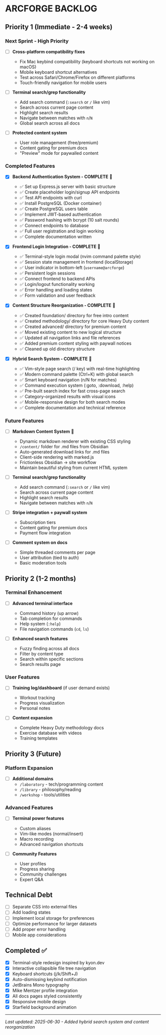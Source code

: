 # ARCFORGE BACKLOG

## Priority 1 (Immediate - 2-4 weeks)

### Next Sprint - High Priority
- [ ] **Cross-platform compatibility fixes**
  - Fix Mac keybind compatibility (keyboard shortcuts not working on macOS)  
  - Mobile keyboard shortcut alternatives
  - Test across Safari/Chrome/Firefox on different platforms
  - Touch-friendly navigation for mobile users

- [ ] **Terminal search/grep functionality**
  - Add search command (`:search` or `/` like vim)
  - Search across current page content  
  - Highlight search results
  - Navigate between matches with `n`/`N`
  - Global search across all docs

- [ ] **Protected content system**
  - User role management (free/premium)
  - Content gating for premium docs
  - "Preview" mode for paywalled content

### Completed Features
- [x] **Backend Authentication System - COMPLETE** 🎉
  - ✅ Set up Express.js server with basic structure
  - ✅ Create placeholder login/signup API endpoints
  - ✅ Test API endpoints with curl
  - ✅ Install PostgreSQL (Docker container)
  - ✅ Create PostgreSQL users table
  - ✅ Implement JWT-based authentication
  - ✅ Password hashing with bcrypt (10 salt rounds)
  - ✅ Connect endpoints to database
  - ✅ Full user registration and login working
  - ✅ Complete documentation written

- [x] **Frontend Login Integration - COMPLETE** 🎉
  - ✅ Terminal-style login modal (nvim command palette style)
  - ✅ Session state management in frontend (localStorage)
  - ✅ User indicator in bottom-left (`username@arcforge`)
  - ✅ Persistent login sessions
  - ✅ Connect frontend to backend APIs
  - ✅ Login/logout functionality working
  - ✅ Error handling and loading states
  - ✅ Form validation and user feedback

- [x] **Content Structure Reorganization - COMPLETE** 🎉
  - ✅ Created foundation/ directory for free intro content
  - ✅ Created methodology/ directory for core Heavy Duty content
  - ✅ Created advanced/ directory for premium content
  - ✅ Moved existing content to new logical structure
  - ✅ Updated all navigation links and file references
  - ✅ Added premium content styling with paywall notices
  - ✅ Cleaned up old directory structure

- [x] **Hybrid Search System - COMPLETE** 🎉
  - ✅ Vim-style page search (/ key) with real-time highlighting
  - ✅ Modern command palette (Ctrl+K) with global search
  - ✅ Smart keyboard navigation (n/N for matches)
  - ✅ Command execution system (:goto, :download, :help)
  - ✅ Pre-built search index for fast cross-page search
  - ✅ Category-organized results with visual icons
  - ✅ Mobile-responsive design for both search modes
  - ✅ Complete documentation and technical reference

### Future Features
- [ ] **Markdown Content System** 🔄
  - Dynamic markdown renderer with existing CSS styling
  - `/content/` folder for .md files from Obsidian
  - Auto-generated download links for .md files
  - Client-side rendering with marked.js
  - Frictionless Obsidian → site workflow
  - Maintain beautiful styling from current HTML system

- [ ] **Terminal search/grep functionality**
  - Add search command (`:search` or `/` like vim)
  - Search across current page content
  - Highlight search results
  - Navigate between matches with `n`/`N`

- [ ] **Stripe integration + paywall system**
  - Subscription tiers
  - Content gating for premium docs
  - Payment flow integration

- [ ] **Comment system on docs**
  - Simple threaded comments per page
  - User attribution (tied to auth)
  - Basic moderation tools

## Priority 2 (1-2 months)

### Terminal Enhancement
- [ ] **Advanced terminal interface**
  - Command history (up arrow)
  - Tab completion for commands
  - Help system (`:help`)
  - File navigation commands (`cd`, `ls`)

- [ ] **Enhanced search features**
  - Fuzzy finding across all docs
  - Filter by content type
  - Search within specific sections
  - Search results page

### User Features
- [ ] **Training log/dashboard** (if user demand exists)
  - Workout tracking
  - Progress visualization
  - Personal notes

- [ ] **Content expansion**
  - Complete Heavy Duty methodology docs
  - Exercise database with videos
  - Training templates

## Priority 3 (Future)

### Platform Expansion
- [ ] **Additional domains**
  - `/laboratory` - tech/programming content
  - `/library` - philosophy/reading
  - `/workshop` - tools/utilities

### Advanced Features
- [ ] **Terminal power features**
  - Custom aliases
  - Vim-like modes (normal/insert)
  - Macro recording
  - Advanced navigation shortcuts

- [ ] **Community Features**
  - User profiles
  - Progress sharing
  - Community challenges
  - Expert Q&A

## Technical Debt
- [ ] Separate CSS into external files
- [ ] Add loading states
- [ ] Implement local storage for preferences
- [ ] Optimize performance for larger datasets
- [ ] Add proper error handling
- [ ] Mobile app considerations

## Completed ✅
- [x] Terminal-style redesign inspired by kyon.dev
- [x] Interactive collapsible file tree navigation
- [x] Keyboard shortcuts (j/k/Shift+J)
- [x] Auto-dismissing keybind notification
- [x] JetBrains Mono typography
- [x] Mike Mentzer profile integration
- [x] All docs pages styled consistently
- [x] Responsive mobile design
- [x] Starfield background animation

---

*Last updated: 2025-06-30 - Added hybrid search system and content reorganization*